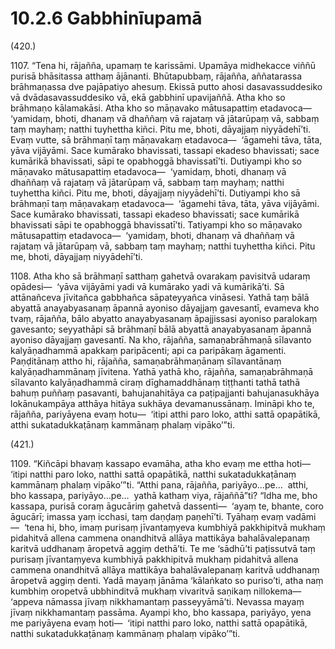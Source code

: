 

# 10.2.6 Gabbhinīupamā




(420.)

1107\. “Tena hi, rājañña, upamaṃ te karissāmi. Upamāya midhekacce viññū purisā bhāsitassa atthaṃ ājānanti. Bhūtapubbaṃ, rājañña, aññatarassa brāhmaṇassa dve pajāpatiyo ahesuṃ. Ekissā putto ahosi dasavassuddesiko vā dvādasavassuddesiko vā, ekā gabbhinī upavijaññā. Atha kho so brāhmaṇo kālamakāsi. Atha kho so māṇavako mātusapattiṃ etadavoca—  ‘yamidaṃ, bhoti, dhanaṃ vā dhaññaṃ vā rajataṃ vā jātarūpaṃ vā, sabbaṃ taṃ mayhaṃ; natthi tuyhettha kiñci. Pitu me, bhoti, dāyajjaṃ niyyādehī’ti. Evaṃ vutte, sā brāhmaṇī taṃ māṇavakaṃ etadavoca—  ‘āgamehi tāva, tāta, yāva vijāyāmi. Sace kumārako bhavissati, tassapi ekadeso bhavissati; sace kumārikā bhavissati, sāpi te opabhoggā bhavissatī’ti. Dutiyampi kho so māṇavako mātusapattiṃ etadavoca—  ‘yamidaṃ, bhoti, dhanaṃ vā dhaññaṃ vā rajataṃ vā jātarūpaṃ vā, sabbaṃ taṃ mayhaṃ; natthi tuyhettha kiñci. Pitu me, bhoti, dāyajjaṃ niyyādehī’ti. Dutiyampi kho sā brāhmaṇī taṃ māṇavakaṃ etadavoca—  ‘āgamehi tāva, tāta, yāva vijāyāmi. Sace kumārako bhavissati, tassapi ekadeso bhavissati; sace kumārikā bhavissati sāpi te opabhoggā bhavissatī’ti. Tatiyampi kho so māṇavako mātusapattiṃ etadavoca—  ‘yamidaṃ, bhoti, dhanaṃ vā dhaññaṃ vā rajataṃ vā jātarūpaṃ vā, sabbaṃ taṃ mayhaṃ; natthi tuyhettha kiñci. Pitu me, bhoti, dāyajjaṃ niyyādehī’ti.

1108\. Atha kho sā brāhmaṇī satthaṃ gahetvā ovarakaṃ pavisitvā udaraṃ opādesi—  ‘yāva vijāyāmi yadi vā kumārako yadi vā kumārikā’ti. Sā attānañceva jīvitañca gabbhañca sāpateyyañca vināsesi. Yathā taṃ bālā abyattā anayabyasanaṃ āpannā ayoniso dāyajjaṃ gavesantī, evameva kho tvaṃ, rājañña, bālo abyatto anayabyasanaṃ āpajjissasi ayoniso paralokaṃ gavesanto; seyyathāpi sā brāhmaṇī bālā abyattā anayabyasanaṃ āpannā ayoniso dāyajjaṃ gavesantī. Na kho, rājañña, samaṇabrāhmaṇā sīlavanto kalyāṇadhammā apakkaṃ paripācenti; api ca paripākaṃ āgamenti. Paṇḍitānaṃ attho hi, rājañña, samaṇabrāhmaṇānaṃ sīlavantānaṃ kalyāṇadhammānaṃ jīvitena. Yathā yathā kho, rājañña, samaṇabrāhmaṇā sīlavanto kalyāṇadhammā ciraṃ dīghamaddhānaṃ tiṭṭhanti tathā tathā bahuṃ puññaṃ pasavanti, bahujanahitāya ca paṭipajjanti bahujanasukhāya lokānukampāya atthāya hitāya sukhāya devamanussānaṃ. Imināpi kho te, rājañña, pariyāyena evaṃ hotu—  ‘itipi atthi paro loko, atthi sattā opapātikā, atthi sukatadukkaṭānaṃ kammānaṃ phalaṃ vipāko’”ti.

(421.)

1109\. “Kiñcāpi bhavaṃ kassapo evamāha, atha kho evaṃ me ettha hoti—  ‘itipi natthi paro loko, natthi sattā opapātikā, natthi sukatadukkaṭānaṃ kammānaṃ phalaṃ vipāko’”ti. “Atthi pana, rājañña, pariyāyo…pe…  atthi, bho kassapa, pariyāyo…pe…  yathā kathaṃ viya, rājaññā”ti? “Idha me, bho kassapa, purisā coraṃ āgucāriṃ gahetvā dassenti—  ‘ayaṃ te, bhante, coro āgucārī; imassa yaṃ icchasi, taṃ daṇḍaṃ paṇehī’ti. Tyāhaṃ evaṃ vadāmi—  ‘tena hi, bho, imaṃ purisaṃ jīvantaṃyeva kumbhiyā pakkhipitvā mukhaṃ pidahitvā allena cammena onandhitvā allāya mattikāya bahalāvalepanaṃ karitvā uddhanaṃ āropetvā aggiṃ dethā’ti. Te me ‘sādhū’ti paṭissutvā taṃ purisaṃ jīvantaṃyeva kumbhiyā pakkhipitvā mukhaṃ pidahitvā allena cammena onandhitvā allāya mattikāya bahalāvalepanaṃ karitvā uddhanaṃ āropetvā aggiṃ denti. Yadā mayaṃ jānāma ‘kālaṅkato so puriso’ti, atha naṃ kumbhiṃ oropetvā ubbhinditvā mukhaṃ vivaritvā saṇikaṃ nillokema—  ‘appeva nāmassa jīvaṃ nikkhamantaṃ passeyyāmā’ti. Nevassa mayaṃ jīvaṃ nikkhamantaṃ passāma. Ayampi kho, bho kassapa, pariyāyo, yena me pariyāyena evaṃ hoti—  ‘itipi natthi paro loko, natthi sattā opapātikā, natthi sukatadukkaṭānaṃ kammānaṃ phalaṃ vipāko’”ti.



